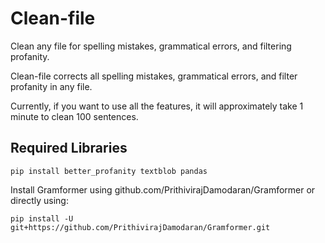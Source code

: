 # Clean-file
Clean any file for spelling mistakes, grammatical errors, and filtering profanity. 

Clean-file corrects all spelling mistakes, grammatical errors, and filter profanity in any file. 

Currently, if you want to use all the features, it will approximately take 1 minute to clean 100 sentences.  

## Required Libraries 

    pip install better_profanity textblob pandas

Install Gramformer using github.com/PrithivirajDamodaran/Gramformer or directly using:

    pip install -U git+https://github.com/PrithivirajDamodaran/Gramformer.git
